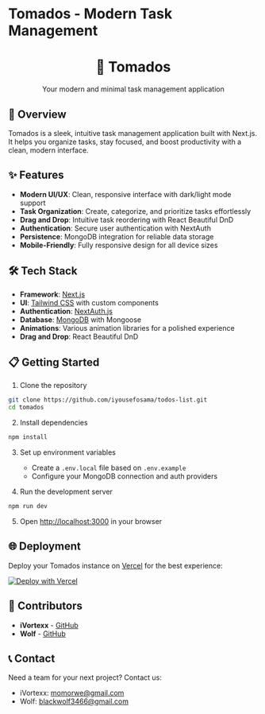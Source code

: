 # Tomados - Modern Task Management

<div align="center">
  <h1>📝 Tomados</h1>
  <p>Your modern and minimal task management application</p>
</div>

## 🚀 Overview

Tomados is a sleek, intuitive task management application built with Next.js. It helps you organize tasks, stay focused, and boost productivity with a clean, modern interface.

## ✨ Features

- **Modern UI/UX**: Clean, responsive interface with dark/light mode support
- **Task Organization**: Create, categorize, and prioritize tasks effortlessly
- **Drag and Drop**: Intuitive task reordering with React Beautiful DnD
- **Authentication**: Secure user authentication with NextAuth
- **Persistence**: MongoDB integration for reliable data storage
- **Mobile-Friendly**: Fully responsive design for all device sizes

## 🛠️ Tech Stack

- **Framework**: [Next.js](https://nextjs.org/)
- **UI**: [Tailwind CSS](https://tailwindcss.com/) with custom components
- **Authentication**: [NextAuth.js](https://next-auth.js.org/)
- **Database**: [MongoDB](https://www.mongodb.com/) with Mongoose
- **Animations**: Various animation libraries for a polished experience
- **Drag and Drop**: React Beautiful DnD

## 📋 Getting Started

1. Clone the repository
```bash
git clone https://github.com/iyousefosama/todos-list.git
cd tomados
```

2. Install dependencies
```bash
npm install
```

3. Set up environment variables
   - Create a `.env.local` file based on `.env.example`
   - Configure your MongoDB connection and auth providers

4. Run the development server
```bash
npm run dev
```

5. Open [http://localhost:3000](http://localhost:3000) in your browser

## 🌐 Deployment

Deploy your Tomados instance on [Vercel](https://vercel.com) for the best experience:

[![Deploy with Vercel](https://vercel.com/button)](https://vercel.com/new/clone?repository-url=https%3A%2F%2Fgithub.com%2Fiyousefosama%2Ftodos-list)

## 🤝 Contributors

- **iVortexx** - [GitHub](https://github.com/iVortexx)
- **Wolf** - [GitHub](https://github.com/Wolf)

## 📞 Contact

Need a team for your next project? Contact us:

- iVortexx: momorwe@gmail.com
- Wolf: blackwolf3466@gmail.com

